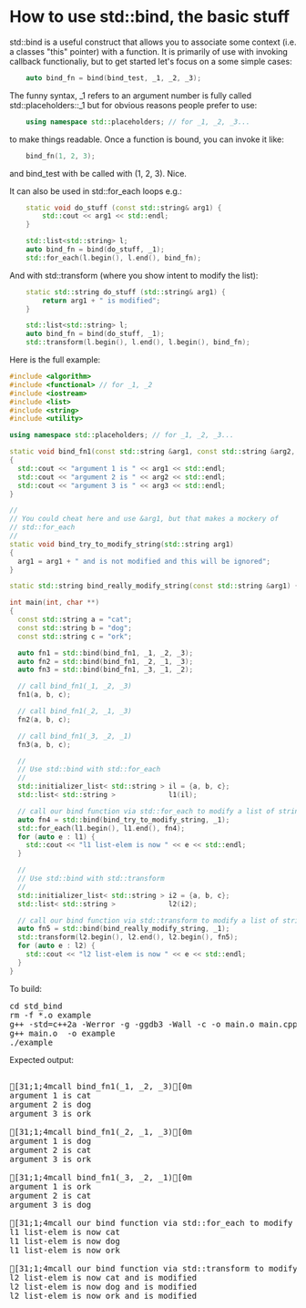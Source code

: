 How to use std::bind, the basic stuff
=====================================

std::bind is a useful construct that allows you to associate some context
(i.e. a classes "this" pointer) with a function. It is primarily of use
with invoking callback functionaliy, but to get started let's focus on a
some simple cases:
```C++
    auto bind_fn = bind(bind_test, _1, _2, _3);
```
The funny syntax, _1 refers to an argument number is fully called
std::placeholders::_1 but for obvious reasons people prefer to use:
```C++
    using namespace std::placeholders; // for _1, _2, _3...
```
to make things readable. Once a function is bound, you can invoke it
like:
```C++
    bind_fn(1, 2, 3);
```
and bind_test with be called with (1, 2, 3). Nice.

It can also be used in std::for_each loops e.g.:
```C++
    static void do_stuff (const std::string& arg1) {
        std::cout << arg1 << std::endl;
    }

    std::list<std::string> l;
    auto bind_fn = bind(do_stuff, _1);
    std::for_each(l.begin(), l.end(), bind_fn);
```
And with std::transform (where you show intent to modify the list):
```C++
    static std::string do_stuff (std::string& arg1) {
        return arg1 + " is modified";
    }

    std::list<std::string> l;
    auto bind_fn = bind(do_stuff, _1);
    std::transform(l.begin(), l.end(), l.begin(), bind_fn);
```
Here is the full example:
```C++
#include <algorithm>
#include <functional> // for _1, _2
#include <iostream>
#include <list>
#include <string>
#include <utility>

using namespace std::placeholders; // for _1, _2, _3...

static void bind_fn1(const std::string &arg1, const std::string &arg2, const std::string &arg3)
{
  std::cout << "argument 1 is " << arg1 << std::endl;
  std::cout << "argument 2 is " << arg2 << std::endl;
  std::cout << "argument 3 is " << arg3 << std::endl;
}

//
// You could cheat here and use &arg1, but that makes a mockery of
// std::for_each
//
static void bind_try_to_modify_string(std::string arg1)
{
  arg1 = arg1 + " and is not modified and this will be ignored";
}

static std::string bind_really_modify_string(const std::string &arg1) { return arg1 + " and is modified"; }

int main(int, char **)
{
  const std::string a = "cat";
  const std::string b = "dog";
  const std::string c = "ork";

  auto fn1 = std::bind(bind_fn1, _1, _2, _3);
  auto fn2 = std::bind(bind_fn1, _2, _1, _3);
  auto fn3 = std::bind(bind_fn1, _3, _1, _2);

  // call bind_fn1(_1, _2, _3)
  fn1(a, b, c);

  // call bind_fn1(_2, _1, _3)
  fn2(a, b, c);

  // call bind_fn1(_3, _2, _1)
  fn3(a, b, c);

  //
  // Use std::bind with std::for_each
  //
  std::initializer_list< std::string > il = {a, b, c};
  std::list< std::string >             l1(il);

  // call our bind function via std::for_each to modify a list of strings
  auto fn4 = std::bind(bind_try_to_modify_string, _1);
  std::for_each(l1.begin(), l1.end(), fn4);
  for (auto e : l1) {
    std::cout << "l1 list-elem is now " << e << std::endl;
  }

  //
  // Use std::bind with std::transform
  //
  std::initializer_list< std::string > i2 = {a, b, c};
  std::list< std::string >             l2(i2);

  // call our bind function via std::transform to modify a list of strings
  auto fn5 = std::bind(bind_really_modify_string, _1);
  std::transform(l2.begin(), l2.end(), l2.begin(), fn5);
  for (auto e : l2) {
    std::cout << "l2 list-elem is now " << e << std::endl;
  }
}
```
To build:
<pre>
cd std_bind
rm -f *.o example
g++ -std=c++2a -Werror -g -ggdb3 -Wall -c -o main.o main.cpp
g++ main.o  -o example
./example
</pre>
Expected output:
<pre>

[31;1;4mcall bind_fn1(_1, _2, _3)[0m
argument 1 is cat
argument 2 is dog
argument 3 is ork

[31;1;4mcall bind_fn1(_2, _1, _3)[0m
argument 1 is dog
argument 2 is cat
argument 3 is ork

[31;1;4mcall bind_fn1(_3, _2, _1)[0m
argument 1 is ork
argument 2 is cat
argument 3 is dog

[31;1;4mcall our bind function via std::for_each to modify a list of strings[0m
l1 list-elem is now cat
l1 list-elem is now dog
l1 list-elem is now ork

[31;1;4mcall our bind function via std::transform to modify a list of strings[0m
l2 list-elem is now cat and is modified
l2 list-elem is now dog and is modified
l2 list-elem is now ork and is modified
</pre>
